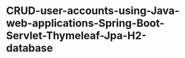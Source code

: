 # CRUD-user-accounts-using-Java-web-applications-Spring-Boot-Servlet-Thymeleaf-Jpa-H2-database



                  
